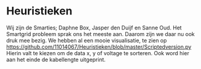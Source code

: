 # Heuristieken
Wij zijn de Smarties; Daphne Box, Jasper den Duijf en Sanne Oud.
Het Smartgrid probleem sprak ons het meeste aan. Daarom zijn we daar nu ook druk mee bezig.
We hebben al een mooie visualisatie, te zien op https://github.com/11014067/Heuristieken/blob/master/Scriptedversion.py
Hierin valt te kiezen om de data x, y of voltage te sorteren. Ook word hier aan het einde de kabellengte uitgeprint.
